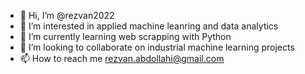 - 👋 Hi, I’m @rezvan2022
- 👀 I’m interested in applied machine leanring and data analytics
- 🌱 I’m currently learning web scrapping with Python
- 💞️ I’m looking to collaborate on industrial machine learning projects
- 📫 How to reach me rezvan.abdollahi@gmail.com

<!---
rezvan2022/rezvan2022 is a ✨ special ✨ repository because its `README.md` (this file) appears on your GitHub profile.
You can click the Preview link to take a look at your changes.
--->
